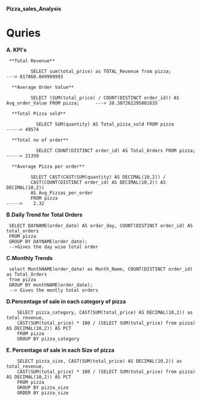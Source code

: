 **Pizza_sales_Analysis**
# Quries
**A. KPI's**

     **Total Revenue**
   
             SELECT sum(total_price) as TOTAL_Revenue from pizza;                                    ---> 817860.049999993
         
      **Average Order Value**
  
             SELECT (SUM(total_price) / COUNT(DISTINCT order_id)) AS Avg_order_Value FROM pizza;      ---> 38.307262295081635
     
      **Total Pizza sold**
  
               SELECT SUM(quantity) AS Total_pizza_sold FROM pizza              -----> 49574
   
      **Total no of order**
  
               SELECT COUNT(DISTINCT order_id) AS Total_Orders FROM pizza;       -----> 21350
   
      **Average Pizza per order**
  
             SELECT CAST(CAST(SUM(quantity) AS DECIMAL(10,2)) / 
             CAST(COUNT(DISTINCT order_id) AS DECIMAL(10,2)) AS DECIMAL(10,2))
             AS Avg_Pizzas_per_order
             FROM pizza                                                               ----->    2.32


**B.Daily Trend for Total Orders**

     SELECT DAYNAME(order_date) AS order_day, COUNT(DISTINCT order_id) AS total_orders
     FROM pizza
     GROUP BY DAYNAME(order_date);
     -->Gives the day wise total order
**C.Monthly Trends**

     select MonthNAME(order_date) as Month_Name, COUNT(DISTINCT order_id) as Total_Orders
     from pizza
     GROUP BY monthNAME(order_date);
     --> Gives the montly total orders
**D.Percentage of sale in each category of pizza**

        SELECT pizza_category, CAST(SUM(total_price) AS DECIMAL(10,2)) as total_revenue,
        CAST(SUM(total_price) * 100 / (SELECT SUM(total_price) from pizza) AS DECIMAL(10,2)) AS PCT
        FROM pizza
        GROUP BY pizza_category

**E. Percentage of sale in each Size of pizza**


        SELECT pizza_size, CAST(SUM(total_price) AS DECIMAL(10,2)) as total_revenue,
        CAST(SUM(total_price) * 100 / (SELECT SUM(total_price) from pizza) AS DECIMAL(10,2)) AS PCT
        FROM pizza
        GROUP BY pizza_size
        ORDER BY pizza_size



